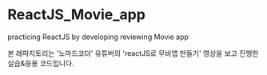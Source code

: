 # ReactJS_Movie_app
practicing ReactJS by developing reviewing Movie app

본 레파지토리는 '노마드코더' 유튜버의 'reactJS로 무비앱 만들기' 영상을 보고 진행한 실습&응용 코드입니다.
